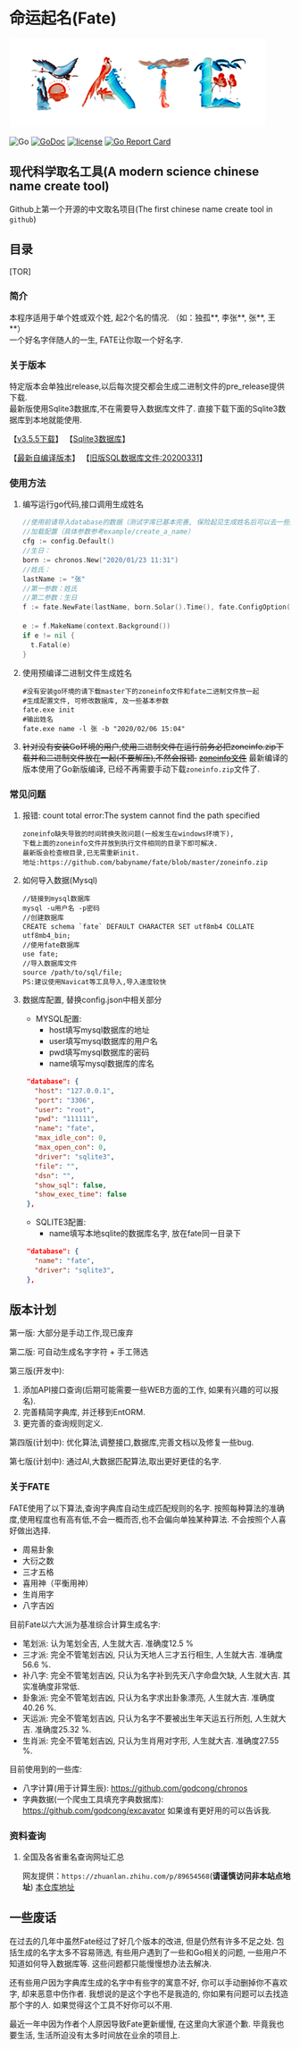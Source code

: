 # 命运起名(Fate)

![FATE](docs/fate.png)

![Go](https://github.com/babyname/fate/workflows/Go/badge.svg)
[![GoDoc](https://godoc.org/github.com/babyname/fate?status.svg)](http://godoc.org/github.com/babyname/fate)
[![license](https://img.shields.io/github/license/babyname/fate.svg)](https://github.com/babyname/fate/blob/master/LICENSE)
[![Go Report Card](https://goreportcard.com/badge/github.com/babyname/fate)](https://goreportcard.com/report/github.com/babyname/fate)

## 现代科学取名工具(A modern science chinese name create tool)

Github上第一个开源的中文取名项目(The first chinese name create tool in `github`)

## 目录

[TOR]

### 简介

本程序适用于单个姓或双个姓, 起2个名的情况. （如：独孤**, 李张**, 张**, 王**）  
一个好名字伴随人的一生, FATE让你取一个好名字.

### 关于版本

特定版本会单独出release,以后每次提交都会生成二进制文件的pre_release提供下载.  
最新版使用Sqlite3数据库,不在需要导入数据库文件了. 直接下载下面的Sqlite3数据库到本地就能使用.

【[v3.5.5下载](https://github.com/babyname/fate/releases/tag/v3.5.5)】
【[Sqlite3数据库](https://github.com/babyname/fate/releases/download/auto_build/fate_sqlite3_database.zip)】

【[最新自编译版本](https://github.com/babyname/fate/releases/tag/auto_build)】
【[旧版SQL数据库文件:20200331](https://github.com/babyname/fate/releases/download/v3.5.1/fate_db_200331.7z)】

### 使用方法

1. 编写运行go代码,接口调用生成姓名

    ```go
    //使用前请导入database的数据（测试字库已基本完善, 保险起见生成姓名后可以去一些测名网站验证下）
    //加载配置（具体参数参考example/create_a_name）
    cfg := config.Default()
    //生日：
    born := chronos.New("2020/01/23 11:31")
    //姓氏：
    lastName := "张"
    //第一参数：姓氏
    //第二参数：生日 
    f := fate.NewFate(lastName, born.Solar().Time(), fate.ConfigOption(cfg))
    
    e := f.MakeName(context.Background())
    if e != nil {
      t.Fatal(e)
    }
    ```

2. 使用预编译二进制文件生成姓名

    ```shell
    #没有安装go环境的请下载master下的zoneinfo文件和fate二进制文件放一起
    #生成配置文件, 可修改数据库, 及一些基本参数
    fate.exe init
    #输出姓名
    fate.exe name -l 张 -b "2020/02/06 15:04"
    ```

3. ~~针对没有安装Go环境的用户,使用二进制文件在运行前务必把zoneinfo.zip下载并和二进制文件放在一起(不要解压),不然会报错.~~
    ~~[zoneinfo文件](https://github.com/babyname/fate/blob/master/zoneinfo.zip)~~
    最新编译的版本使用了Go新版编译, 已经不再需要手动下载`zoneinfo.zip`文件了.

### 常见问题

1. 报错: count total error:The system cannot find the path specified

    ```docs
    zoneinfo缺失导致的时间转换失败问题(一般发生在windows环境下),
    下载上面的zoneinfo文件并放到执行文件相同的目录下即可解决.
    最新版会检查根目录,已无需重新init.
    地址:https://github.com/babyname/fate/blob/master/zoneinfo.zip
    ```

2. 如何导入数据(Mysql)

    ```docs
    //链接到mysql数据库
    mysql -u用户名 -p密码
    //创建数据库
    CREATE schema `fate` DEFAULT CHARACTER SET utf8mb4 COLLATE utf8mb4_bin;
    //使用fate数据库
    use fate;
    //导入数据库文件
    source /path/to/sql/file;
    PS:建议使用Navicat等工具导入,导入速度较快
    ```

3. 数据库配置, 替换config.json中相关部分
   - MYSQL配置:
     - host填写mysql数据库的地址
     - user填写mysql数据库的用户名
     - pwd填写mysql数据库的密码
     - name填写mysql数据库的库名

   ```json
    "database": {
      "host": "127.0.0.1",
      "port": "3306",
      "user": "root",
      "pwd": "111111",
      "name": "fate",
      "max_idle_con": 0,
      "max_open_con": 0,
      "driver": "sqlite3",
      "file": "",
      "dsn": "",
      "show_sql": false,
      "show_exec_time": false
    },   
   ```

   - SQLITE3配置:
     - name填写本地sqlite的数据库名字, 放在fate同一目录下

   ```json
    "database": {
      "name": "fate",
      "driver": "sqlite3",
    },
   ```

## 版本计划

第一版:
大部分是手动工作,现已废弃

第二版:
可自动生成名字字符 + 手工筛选

第三版(开发中):

1. 添加API接口查询(后期可能需要一些WEB方面的工作, 如果有兴趣的可以报名).
2. 完善精简字典库, 并迁移到EntORM.
3. 更完善的查询规则定义.

第四版(计划中):
优化算法,调整接口,数据库,完善文档以及修复一些bug.

第七版(计划中):
通过AI,大数据匹配算法,取出更好更佳的名字.

### 关于FATE

FATE使用了以下算法,查询字典库自动生成匹配规则的名字.
按照每种算法的准确度,使用程度也有高有低,不会一概而否,也不会偏向单独某种算法.
不会按照个人喜好做出选择.

- 周易卦象  
- 大衍之数  
- 三才五格  
- 喜用神（平衡用神）  
- 生肖用字  
- 八字吉凶  

目前Fate以六大派为基准综合计算生成名字:

- 笔划派: 认为笔划全吉, 人生就大吉. 准确度12.5 %
- 三才派: 完全不管笔划吉凶, 只认为天地人三才五行相生, 人生就大吉. 准确度56.6 %.
- 补八字: 完全不管笔划吉凶, 只认为名字补到先天八字命盘欠缺, 人生就大吉. 其实准确度非常低.
- 卦象派: 完全不管笔划吉凶, 只认为名字求出卦象漂亮, 人生就大吉. 准确度40.26 %.
- 天运派: 完全不管笔划吉凶, 只认为名字不要被出生年天运五行所剋, 人生就大吉. 准确度25.32 %.
- 生肖派: 完全不管笔划吉凶, 只认为生肖用对字形, 人生就大吉. 准确度27.55 %.

目前使用到的一些库:

- 八字计算(用于计算生辰): <https://github.com/godcong/chronos>  
- 字典数据(一个爬虫工具填充字典数据库): <https://github.com/godcong/excavator>
如果谁有更好用的可以告诉我.

### 资料查询

1. 全国及各省重名查询网址汇总

    网友提供：`https://zhuanlan.zhihu.com/p/89654568`(**请谨慎访问非本站点地址**)
    [本仓库地址](./docs/chinese_name_query.md)

## 一些废话

  在过去的几年中虽然Fate经过了好几个版本的改进, 但是仍然有许多不足之处.
  包括生成的名字太多不容易筛选,
  有些用户遇到了一些和Go相关的问题,
  一些用户不知道如何导入数据库等.
  这些问题都只能慢慢想办法去解决.

  还有些用户因为字典库生成的名字中有些字的寓意不好, 你可以手动删掉你不喜欢字, 却来恶意中伤作者.
  我想说的是这个字也不是我造的, 你如果有问题可以去找造那个字的人.
  如果觉得这个工具不好你可以不用.

  最近一年中因为作者个人原因导致Fate更新缓慢, 在这里向大家道个歉.
  毕竟我也要生活, 生活所迫没有太多时间放在业余的项目上.
